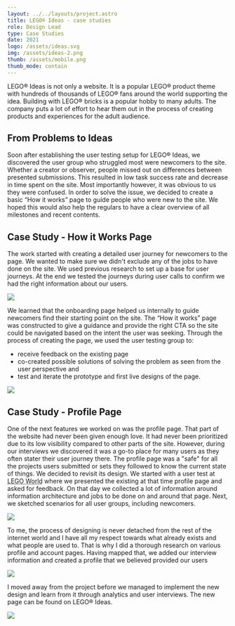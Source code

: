 ```yaml
---
layout: ../../layouts/project.astro
title: LEGO® Ideas - case studies
role: Design Lead
type: Case Studies
date: 2021
logo: /assets/ideas.svg
img: /assets/ideas-2.png
thumb: /assets/mobile.png
thumb_mode: contain
---
```


LEGO® Ideas is not only a website. It is a popular LEGO® product theme with
hundreds of thousands of LEGO® fans around the world supporting the idea.
Building with LEGO® bricks is a popular hobby to many adults. The company puts a lot of effort to hear them out in the process of creating products and
experiences for the adult audience.

## From Problems to Ideas

Soon after establishing the user testing setup for LEGO® Ideas, we discovered the user group who struggled most were newcomers to the site. Whether a creator or
observer, people missed out on differences between presented submissions.
This resulted in low task success rate and decrease in time spent on the site. Most importantly however, it was obvious to us they were confused. In
order to solve the issue, we decided to create a basic “How it works” page to guide people
who were new to the site. We hoped this would also help the regulars to have a
clear overview of all milestones and recent contents.

## Case Study - How it Works Page

The work started with creating a detailed user journey for newcomers to the
page. We wanted to make sure we didn't exclude any of the jobs to
have done on the site. We used previous research to set up a base for user journeys. At the end we tested the journeys
during user calls to confirm we had the right information about our users.

![](/assets/wireframe.png)

We learned that the onboarding page helped us internally to guide newcomers find their
starting point on the site. The “How it works” page was constructed to give a
guidance and provide the right CTA so the site could be navigated based on the
intent the user was seeking. Through the process of creating the page,
we used the user testing group to:

- receive feedback on the existing page
- co-created possible solutions of solving the problem as seen from the user perspective and
- test and iterate the prototype and first live designs of the page.

![](/assets/final.png)

## Case Study - Profile Page

One of the next features we worked on was the profile page. That part of the
website had never been given enough love. It had never been prioritized due to its low visibility compared to other parts of the site. However, during our interviews we discovered it was a go-to place for many users as they often stater their user journey there. The
profile page was a "safe" for all the projects users submitted or sets they
followed to know the current state of things. We decided
to revisit its design. We started with a user test at <abbr title="a yearly event happening in Copenhagen">LEGO World</abbr> where we
presented the existing at that time profile page and asked for feedback. On that
day we collected a lot of information around information architecture and jobs
to be done on and around that page. Next, we sketched scenarios for all user groups,
including newcomers.

![](/assets/map.jpeg)

To me, the process of designing is never detached from the rest of the internet
world and I have all my respect towards what already exists and what people are
used to. That is why I did a thorough research on various profile and account
pages. Having mapped that, we added our interview information and created a
profile that we believed provided our users

![](/assets/sketch.png)

I moved away from the project before we managed to implement the new design and
learn from it through analytics and user interviews. The new page can be found
on LEGO® Ideas.

![](/assets/mobile.png)
